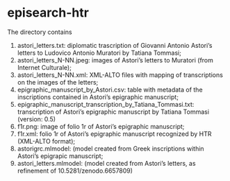 # episearch-htr

The directory contains
1. astori_letters.txt: diplomatic trascription of Giovanni Antonio Astori’s letters to Ludovico Antonio Muratori by Tatiana Tommasi;
2. astori_letters_N-NN.jpeg: images of Astori’s letters to Muratori (from Internet Culturale);
3. astori_letters_N-NN.xml: XML-ALTO files with mapping of transcriptions on the images of the letters;
4. epigraphic_manuscript_by_Astori.csv: table with metadata of the inscriptions contained in Astori’s epigraphic manuscript;
5. epigraphic_manuscript_transcription_by_Tatiana_Tommasi.txt: transcription of Astori’s epigraphic manuscript by Tatiana Tommasi (version: 0.5)
6. f1r.png: image of folio 1r of Astori’s epigraphic manuscript;
7. f1r.xml: folio 1r of Astori’s epigraphic manuscript recognized by HTR (XML-ALTO format);
8. astorigrc.mlmodel: (model created from Greek inscriptions within Astori’s epigrapic manuscript;
9. astori_letters.mlmodel:  (model created from Astori’s letters, as refinement of 10.5281/zenodo.6657809)
